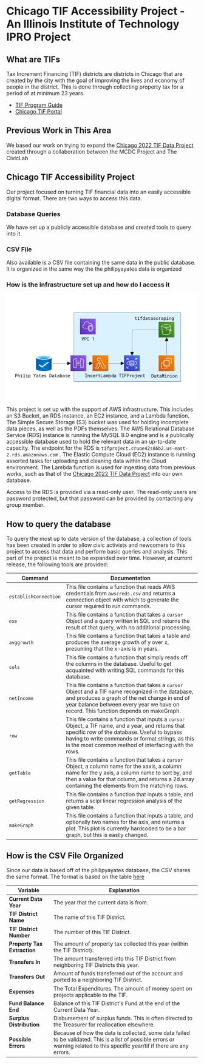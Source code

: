 # Chicago TIF Accessibility Project - An Illinois Institute of Technology IPRO Project

## What are TIFs
Tax Increment Financing (TIF) districts are districts in Chicago that are created by the city with the goal of improving the lives and economy of people in the district. This is done through collecting property tax for a period of at minimum 23 years.

- [TIF Program Guide](https://www.chicago.gov/content/dam/city/depts/dcd/general/2020_tif_program_guide.pdf)
- [Chicago TIF Portal](https://www.chicago.gov/city/en/depts/dcd/provdrs/tif.html)

## Previous Work in This Area
We based our work on trying to expand the [Chicago 2022 TIF Data Project](https://github.com/philipayates/chicago2022TIF) created through a collaboration between the MCDC Project and The CivicLab

## Chicago TIF Accessibility Project
Our project focused on turning TIF financial data into an easily accessible digital format. There are two ways to access this data.

### Database Queries
We have set up a publicly accessible database and created tools to query into it.

### CSV File
Also available is a CSV file containing the same data in the public database. It is organized in the same way the the philipyayates data is organized

### How is the infrastructure set up and how do I access it
![diagram of cloud infrastructure](images/TIFCloudDiagram.png)

This project is set up with the support of AWS infrastructure. This includes an S3 Bucket, an RDS instance, an EC2 instance, and a Lambda function. The Simple Secure Storage (S3) bucket was used for holding incomplete data pieces, as well as the PDFs themselves. The AWS Relational Database Service (RDS) instance is running the MySQL 8.0 engine and is a publically accessible database used to hold the relevant data in an up-to-date capacity. The endpoint for the RDS is ` tifproject.cruoe42s86b2.us-east-2.rds.amazonaws.com ` . The Elastic Compute Cloud (EC2) instance is running assorted tasks for uploading and cleaning data within the Cloud environment. The Lambda function is used for ingesting data from previous works, such as that of the  [Chicago 2022 TIF Data Project](https://github.com/philipayates/chicago2022TIF) into our own database.

Access to the RDS is provided via a read-only user. The read-only users are password protected, but that password can be provided by contacting any group member. 


## How to query the database

To query the most up to date version of the database, a collection of tools has been created in order to allow civic activists and newcomers to this project to access that data and perform basic queries and analysis. This part of the project is meant to be expanded over time. However, at current release, the following tools are provided:

| Command                               | Documentation                                 |
| -------------------------------------- | ------------------------------------------- |
| `establishConnection`        | This file contains a function that reads AWS credentials from `awscreds.csv` and returns a connection object with which to generate the cursor        required to run commands. |
| `exe`                        | This file contains a function that takes a `cursor` Object and a query written in SQL and returns the result of that query, with no additional processing. |
| `avggrowth`                  | This file contains a function that takes a table and produces the average growth of y over x, presuming that the x-axis is in years. |
| `cols`                       | This file contains a function that simply reads off the columns in the database. Useful to get acquainted with writing SQL commands for this database. |
| `netIncome`                  | This file contains a function that takes a `cursor` Object and a TIF name recognized in the database, and produces a graph of the net change in end of year balance between every year we have on record. This function depends on makeGraph. |
| `row`                        | This file contains a function that inputs a `cursor` Object, a TIF name, and a year, and returns that specific row of the database. Useful to bypass having to write commands or format strings, as this is the most common method of interfacing with the rows. |
| `getTable`                   | This file contains a function that takes a `cursor` Object, a column name for the xaxis, a column name for the y axis, a column name to sort by, and then a value for that column, and returns a 2d array containing the elements from the matching rows.
| `getRegression`              | This file contains a function that inputs a table, and returns a scipi linear regression analysis of the given table. |
| `makeGraph`                  | This file contains a function that inputs a table, and optionally two names for the axis, and returns a plot. This plot is currently hardcoded to be a bar graph, but this is easily changed.|



## How is the CSV File Organized
Since our data is based off of the philipyayates database, the CSV shares the same format. The format is based on the table [here](https://github.com/philipayates/chicago2022TIF/?tab=readme-ov-file#what-are-these-variables)

| Variable                               | Explanation                                 |
| -------------------------------------- | ------------------------------------------- |
| **Current Data Year**                  | The year that the current data is from. |
| **TIF District Name**                  | The name of this TIF District. |
| **TIF District Number**                | The number of this TIF District. |
| **Property Tax Extraction**            | The amount of property tax collected this year (within the TIF District). |
| **Transfers In**                       | The amount transferred into this TIF District from neighboring TIF Districts this year. |
| **Transfers Out**                      | Amount of funds transferred out of the account and ported to a neighboring TIF District. |
| **Expenses**                           | The Total Expenditures. The amount of money spent on projects applicable to the TIF. |
| **Fund Balance End**                   | Balance of this TIF District's Fund at the end of the Current Data Year. |
| **Surplus Distribution**               | Disbursement of surplus funds. This is often directed to the Treasurer for reallocation elsewhere. |
| **Possible Errors**                    | Because of how the data is collected, some data failed to be validated. This is a list of possible errors or warning related to this specific year/tif if there are any errors. |
